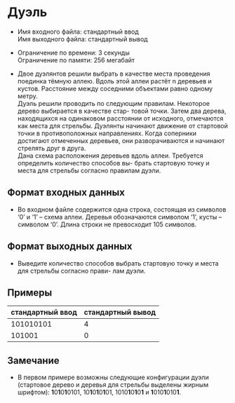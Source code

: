 # Дуэль
* Имя входного файла: стандартный ввод \
Имя выходного файла: стандартный вывод

* Ограничение по времени: 3 секунды \
Ограничение по памяти: 256 мегабайт

* Двое дуэлянтов решили выбрать в качестве места проведения поединка тёмную аллею. Вдоль
этой аллеи растёт n деревьев и кустов. Расстояние между соседними объектами равно одному метру. \
Дуэль решили проводить по следующим правилам. Некоторое дерево выбирается в качестве стар-
товой точки. Затем два дерева, находящихся на одинаковом расстоянии от исходного, отмечаются
как места для стрельбы. Дуэлянты начинают движение от стартовой точки в противоположных
направлениях. Когда соперники достигают отмеченных деревьев, они разворачиваются и начинают
стрелять друг в друга. \
Дана схема расположения деревьев вдоль аллеи. Требуется определить количество способов вы-
брать стартовую точку и места для стрельбы согласно правилам дуэли.

## Формат входных данных
* Во входном файле содержится одна строка, состоящая из символов ‘0’ и ‘1’ – схема аллеи. Деревья
обозначаются символом ‘1’, кусты – символом ‘0’. Длина строки не превосходит 105 символов.

## Формат выходных данных

* Выведите количество способов выбрать стартовую точку и места для стрельбы согласно прави-
лам дуэли.

## Примеры
|стандартный ввод|стандартный вывод|
|-|-|
|101010101|4|
|101001|0|
## Замечание
* В первом примере возможны следующие конфигурации дуэли (стартовое дерево и деревья для стрельбы выделены жирным шрифтом): **1**0**1**0**1**0101, 10**1**0**1**0**1**01, 1010**1**0**1**0**1** и **1**010**1**010**1**.
